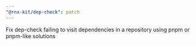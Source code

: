 ```yaml
---
"@rnx-kit/dep-check": patch
---
```


Fix dep-check failing to visit dependencies in a repository using pnpm or pnpm-like solutions
